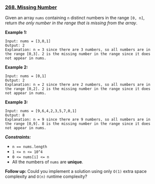 ### [268. Missing Number](https://leetcode.com/problems/missing-number)

Given an array `nums` containing `n` distinct numbers in the range `[0, n]`,
return _the only number in the range that is missing from the array_.

**Example 1:**
  ```
  Input: nums = [3,0,1]
  Output: 2
  Explanation: n = 3 since there are 3 numbers, so all numbers are in the range [0,3]. 2 is the missing number in the range since it does not appear in nums.
  ```

**Example 2:**
  ```
  Input: nums = [0,1]
  Output: 2
  Explanation: n = 2 since there are 2 numbers, so all numbers are in the range [0,2]. 2 is the missing number in the range since it does not appear in nums.
  ```

**Example 3:**
  ```
  Input: nums = [9,6,4,2,3,5,7,0,1]
  Output: 8
  Explanation: n = 9 since there are 9 numbers, so all numbers are in the range [0,9]. 8 is the missing number in the range since it does not appear in nums.
  ```

_**Constraints:**_
- `n == nums.length`
- `1 <= n <= 10^4`
- `0 <= nums[i] <= n`
- All the numbers of `nums` are **unique**.

**Follow up:** Could you implement a solution using only
`O(1)` extra space complexity and `O(n)` runtime complexity?